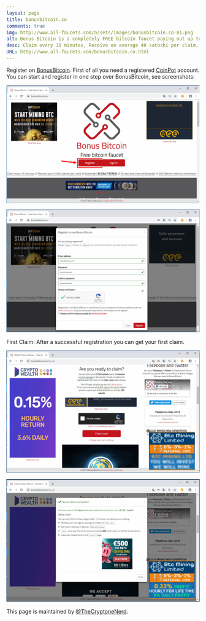 ```yaml
---
layout: page
title: bonusbitcoin.co
comments: true
img: http://www.all-faucets.com/assets/images/bonusbitcoin.co-01.png
alt: Bonus Bitcoin is a completely FREE bitcoin faucet paying out up to 5,000 satoshi every 15 minutes.
desc: Claim every 15 minutes, Receive on average 40 satoshi per claim, Automatic 5% DAILY BONUS and On demand, free withdrawals. Also 50% lifetime referral commission!
URL: http://www.all-faucets.com/bonusbitcoin.co.html
---
```


Register on <a href="http://bonusbitcoin.co/?ref=4999B8EC3FD3" target="_blank">BonusBitcoin</a>. First of all you need a registered <a href="http://coinpot.co" target="_blank">CoinPot</a> account. You can start and register in one step over BonusBitcoin, see screenshots:

<p> </p>
<p><img src="/assets/images/bonusbitcoin.co-01.png" border="0"></p>
<p> </p>
<p><img src="/assets/images/bonusbitcoin.co-02.png" border="0"></p>
<p> </p>
First Claim: After a successful registration you can get your first claim.
<p> </p>
<p><img src="/assets/images/bonusbitcoin.co-03.png" border="0"></p>
<p> </p>
<p><img src="/assets/images/bonusbitcoin.co-04.png" border="0"></p>
<p> </p>
This page is maintained by <a href="https://twitter.com/TheCryptoneNerd" target="_blank">@TheCryptoneNerd</a>.
